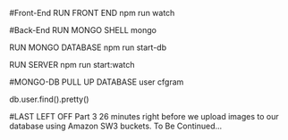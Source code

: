 #Front-End
RUN FRONT END
npm run watch


#Back-End
RUN MONGO SHELL
mongo

RUN MONGO DATABASE
npm run start-db

RUN SERVER
npm run start:watch

#MONGO-DB
PULL UP DATABASE
user cfgram

db.user.find().pretty()

#LAST LEFT OFF
Part 3 26 minutes right before we upload images to our database using Amazon SW3 buckets. To Be Continued... 